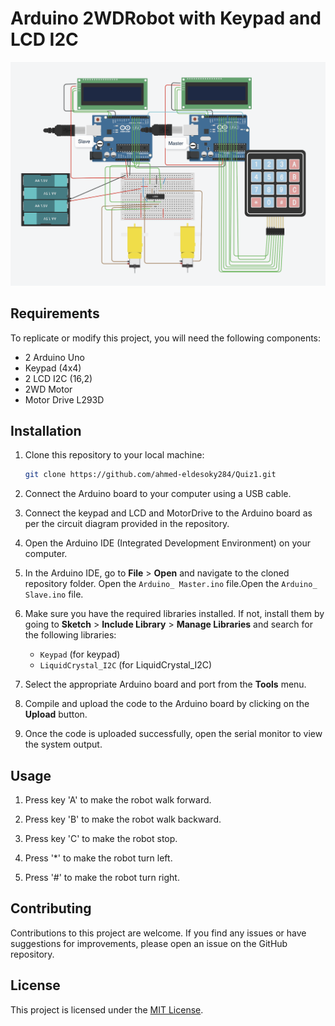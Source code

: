 # Arduino 2WDRobot with Keypad and LCD I2C

![Access Control System](https://github.com/ahmed-eldesoky284/Quiz-1/blob/main/Capture1.png)

## Requirements

To replicate or modify this project, you will need the following components:

- 2 Arduino Uno
- Keypad (4x4)
- 2 LCD I2C (16,2)
- 2WD Motor
- Motor Drive L293D


## Installation

1. Clone this repository to your local machine:

   ```bash
   git clone https://github.com/ahmed-eldesoky284/Quiz1.git
   ```

2. Connect the Arduino board to your computer using a USB cable.

3. Connect the keypad and LCD and MotorDrive to the Arduino board as per the circuit diagram provided in the repository.

4. Open the Arduino IDE (Integrated Development Environment) on your computer.

5. In the Arduino IDE, go to **File** > **Open** and navigate to the cloned repository folder. Open the `Arduino_ Master.ino` file.Open the `Arduino_ Slave.ino` file.
6. Make sure you have the required libraries installed. If not, install them by going to **Sketch** > **Include Library** > **Manage Libraries** and search for the following libraries:

   - `Keypad` (for keypad)
   - `LiquidCrystal_I2C` (for LiquidCrystal_I2C)

7. Select the appropriate Arduino board and port from the **Tools** menu.

8. Compile and upload the code to the Arduino board by clicking on the **Upload** button.

9. Once the code is uploaded successfully, open the serial monitor to view the system output.

## Usage

1. Press key 'A' to make the robot walk forward.

2. Press key 'B' to make the robot walk backward.

3. Press key 'C' to make the robot stop.

4. Press '*' to make the robot turn left.

5. Press '#' to make the robot turn right.





## Contributing

Contributions to this project are welcome. If you find any issues or have suggestions for improvements, please open an issue on the GitHub repository.

## License

This project is licensed under the [MIT License](LICENSE).
